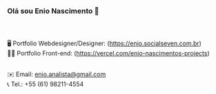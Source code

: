 ### Olá sou Enio Nascimento 👋<br><br><br>

🖥️ Portfolio Webdesigner/Designer: (https://enio.socialseven.com.br)<br>
👨‍💻 Portfolio Front-end: (https://vercel.com/enio-nascimentos-projects)<br><br>

✉️ Email: enio.analista@gmail.com<br>
📞 Tel.: +55 (61) 98211-4554 
